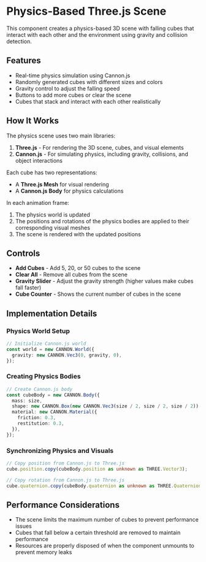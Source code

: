 # Physics-Based Three.js Scene

This component creates a physics-based 3D scene with falling cubes that interact with each other and the environment using gravity and collision detection.

## Features

- Real-time physics simulation using Cannon.js
- Randomly generated cubes with different sizes and colors
- Gravity control to adjust the falling speed
- Buttons to add more cubes or clear the scene
- Cubes that stack and interact with each other realistically

## How It Works

The physics scene uses two main libraries:

1. **Three.js** - For rendering the 3D scene, cubes, and visual elements
2. **Cannon.js** - For simulating physics, including gravity, collisions, and object interactions

Each cube has two representations:

- A **Three.js Mesh** for visual rendering
- A **Cannon.js Body** for physics calculations

In each animation frame:

1. The physics world is updated
2. The positions and rotations of the physics bodies are applied to their corresponding visual meshes
3. The scene is rendered with the updated positions

## Controls

- **Add Cubes** - Add 5, 20, or 50 cubes to the scene
- **Clear All** - Remove all cubes from the scene
- **Gravity Slider** - Adjust the gravity strength (higher values make cubes fall faster)
- **Cube Counter** - Shows the current number of cubes in the scene

## Implementation Details

### Physics World Setup

```typescript
// Initialize Cannon.js world
const world = new CANNON.World({
  gravity: new CANNON.Vec3(0, gravity, 0),
});
```

### Creating Physics Bodies

```typescript
// Create Cannon.js body
const cubeBody = new CANNON.Body({
  mass: size,
  shape: new CANNON.Box(new CANNON.Vec3(size / 2, size / 2, size / 2)),
  material: new CANNON.Material({
    friction: 0.3,
    restitution: 0.3,
  }),
});
```

### Synchronizing Physics and Visuals

```typescript
// Copy position from Cannon.js to Three.js
cube.position.copy(cubeBody.position as unknown as THREE.Vector3);

// Copy rotation from Cannon.js to Three.js
cube.quaternion.copy(cubeBody.quaternion as unknown as THREE.Quaternion);
```

## Performance Considerations

- The scene limits the maximum number of cubes to prevent performance issues
- Cubes that fall below a certain threshold are removed to maintain performance
- Resources are properly disposed of when the component unmounts to prevent memory leaks
